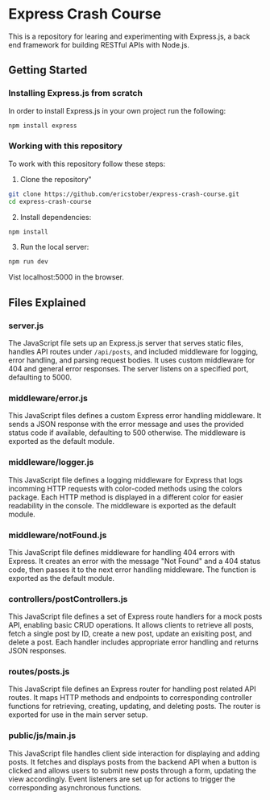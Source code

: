 # Express Crash Course

This is a repository for learing and experimenting with Express.js, a back end framework for building RESTful APIs with Node.js.

## Getting Started

### Installing Express.js from scratch

In order to install Express.js in your own project run the following:

```bash
npm install express
```

### Working with this repository

To work with this repository follow these steps:

1. Clone the repository"

```bash
git clone https://github.com/ericstober/express-crash-course.git
cd express-crash-course
```

2. Install dependencies:

```bash
npm install
```

3. Run the local server:

```bash
npm run dev
```

Vist localhost:5000 in the browser.

## Files Explained

### server.js

The JavaScript file sets up an Express.js server that serves static files, handles API routes under `/api/posts`, and included middleware for logging, error handling, and parsing request bodies. It uses custom middleware for 404 and general error responses. The server listens on a specified port, defaulting to 5000.

### middleware/error.js

This JavaScript files defines a custom Express error handling middleware. It sends a JSON response with the error message and uses the provided status code if available, defaulting to 500 otherwise. The middleware is exported as the default module.

### middleware/logger.js

This JavaScript file defines a logging middleware for Express that logs incomming HTTP requests with color-coded methods using the colors package. Each HTTP method is displayed in a different color for easier readability in the console. The middleware is exported as the default module.

### middleware/notFound.js

This JavaScript file defines middleware for handling 404 errors with Express. It creates an error with the message "Not Found" and a 404 status code, then passes it to the next error handling middleware. The function is exported as the default module.

### controllers/postControllers.js

This JavaScript file defines a set of Express route handlers for a mock posts API, enabling basic CRUD operations. It allows clients to retrieve all posts, fetch a single post by ID, create a new post, update an exisiting post, and delete a post. Each handler includes appropriate error handling and returns JSON responses.

### routes/posts.js

This JavaScript file defines an Express router for handling post related API routes. It maps HTTP methods and endpoints to corresponding controller functions for retrieving, creating, updating, and deleting posts. The router is exported for use in the main server setup.

### public/js/main.js

This JavaScript file handles client side interaction for displaying and adding posts. It fetches and displays posts from the backend API when a button is clicked and allows users to submit new posts through a form, updating the view accordingly. Event listeners are set up for actions to trigger the corresponding asynchronous functions.
